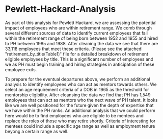 # Pewlett-Hackard-Analysis

As part of this analysis for Pewlett Hackard, we are assessing the potential impact of employees who are within retirement range.
We comb through several different sources of data to identify current employees that fall within the retirement range of being born between
1952 and 1955 and hired to PH between 1985 and 1988. After cleaning the data we see that there are 33,118 employees that meet these criteria.
(Please see the attached "retirement_by_title(Table1)" file for a detailed breakdown of retirement eligible employees by title.
This is a significant number of employees and we as PH must begin training and hiring strategies in anticipation of these employee exits.

To prepare for the eventual departures above, we perform an additional analysis to identify employees who can act as mentors towards others.
We select an age requirement criteria of a DOB in 1965 as the threshold for mentorship eligibility. After cleansing the data we find that PH has 1,549 
employees that can act as mentors who the next wave of PH talent. It looks like we are well positioned for the future given the depth of expertise that we 
have within the PH ranks. An additional analysis that we could perform here would be to find employees who are eligible to be mentees and replace the roles of those
who may retire shortly. Criteria of interesting for mentees could include a specific age range as well as employment tenure beyong a certain range as well.
